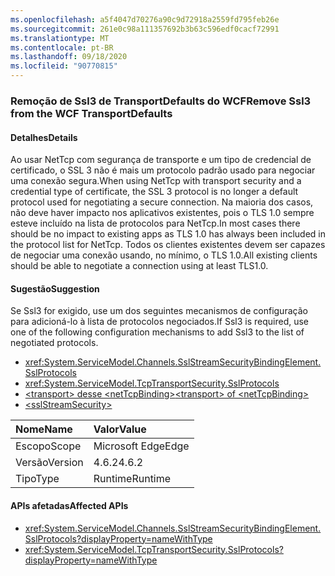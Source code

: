 ```yaml
---
ms.openlocfilehash: a5f4047d70276a90c9d72918a2559fd795feb26e
ms.sourcegitcommit: 261e0c98a111357692b3b63c596edf0cacf72991
ms.translationtype: MT
ms.contentlocale: pt-BR
ms.lasthandoff: 09/18/2020
ms.locfileid: "90770815"
---
```

### <a name="remove-ssl3-from-the-wcf-transportdefaults"></a><span data-ttu-id="9193d-101">Remoção de Ssl3 de TransportDefaults do WCF</span><span class="sxs-lookup"><span data-stu-id="9193d-101">Remove Ssl3 from the WCF TransportDefaults</span></span>

#### <a name="details"></a><span data-ttu-id="9193d-102">Detalhes</span><span class="sxs-lookup"><span data-stu-id="9193d-102">Details</span></span>

<span data-ttu-id="9193d-103">Ao usar NetTcp com segurança de transporte e um tipo de credencial de certificado, o SSL 3 não é mais um protocolo padrão usado para negociar uma conexão segura.</span><span class="sxs-lookup"><span data-stu-id="9193d-103">When using NetTcp with transport security and a credential type of certificate, the SSL 3 protocol is no longer a default protocol used for negotiating a secure connection.</span></span> <span data-ttu-id="9193d-104">Na maioria dos casos, não deve haver impacto nos aplicativos existentes, pois o TLS 1.0 sempre esteve incluído na lista de protocolos para NetTcp.</span><span class="sxs-lookup"><span data-stu-id="9193d-104">In most cases there should be no impact to existing apps as TLS 1.0 has always been included in the protocol list for NetTcp.</span></span> <span data-ttu-id="9193d-105">Todos os clientes existentes devem ser capazes de negociar uma conexão usando, no mínimo, o TLS 1.0.</span><span class="sxs-lookup"><span data-stu-id="9193d-105">All existing clients should be able to negotiate a connection using at least TLS1.0.</span></span>

#### <a name="suggestion"></a><span data-ttu-id="9193d-106">Sugestão</span><span class="sxs-lookup"><span data-stu-id="9193d-106">Suggestion</span></span>

<span data-ttu-id="9193d-107">Se Ssl3 for exigido, use um dos seguintes mecanismos de configuração para adicioná-lo à lista de protocolos negociados.</span><span class="sxs-lookup"><span data-stu-id="9193d-107">If Ssl3 is required, use one of the following configuration mechanisms to add Ssl3 to the list of negotiated protocols.</span></span>

- <xref:System.ServiceModel.Channels.SslStreamSecurityBindingElement.SslProtocols>
- <xref:System.ServiceModel.TcpTransportSecurity.SslProtocols>
- [<span data-ttu-id="9193d-108">\<transport> desse \<netTcpBinding></span><span class="sxs-lookup"><span data-stu-id="9193d-108">\<transport> of \<netTcpBinding></span></span>](../../../../docs/framework/configure-apps/file-schema/wcf/transport-of-nettcpbinding.md)
- [\<sslStreamSecurity>](../../../../docs/framework/configure-apps/file-schema/wcf/sslstreamsecurity.md)

| <span data-ttu-id="9193d-109">Nome</span><span class="sxs-lookup"><span data-stu-id="9193d-109">Name</span></span>    | <span data-ttu-id="9193d-110">Valor</span><span class="sxs-lookup"><span data-stu-id="9193d-110">Value</span></span>   |
|:--------|:--------|
| <span data-ttu-id="9193d-111">Escopo</span><span class="sxs-lookup"><span data-stu-id="9193d-111">Scope</span></span>   | <span data-ttu-id="9193d-112">Microsoft Edge</span><span class="sxs-lookup"><span data-stu-id="9193d-112">Edge</span></span>    |
| <span data-ttu-id="9193d-113">Versão</span><span class="sxs-lookup"><span data-stu-id="9193d-113">Version</span></span> | <span data-ttu-id="9193d-114">4.6.2</span><span class="sxs-lookup"><span data-stu-id="9193d-114">4.6.2</span></span>   |
| <span data-ttu-id="9193d-115">Tipo</span><span class="sxs-lookup"><span data-stu-id="9193d-115">Type</span></span>    | <span data-ttu-id="9193d-116">Runtime</span><span class="sxs-lookup"><span data-stu-id="9193d-116">Runtime</span></span> |

#### <a name="affected-apis"></a><span data-ttu-id="9193d-117">APIs afetadas</span><span class="sxs-lookup"><span data-stu-id="9193d-117">Affected APIs</span></span>

- <xref:System.ServiceModel.Channels.SslStreamSecurityBindingElement.SslProtocols?displayProperty=nameWithType>
- <xref:System.ServiceModel.TcpTransportSecurity.SslProtocols?displayProperty=nameWithType>

<!--

#### Affected APIs

- `P:System.ServiceModel.Channels.SslStreamSecurityBindingElement.SslProtocols`
- `P:System.ServiceModel.TcpTransportSecurity.SslProtocols`

-->
